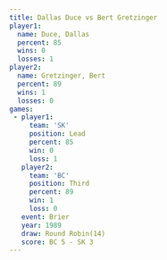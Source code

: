 ```yaml
---
title: Dallas Duce vs Bert Gretzinger
player1:                
  name: Duce, Dallas    
  percent: 85           
  wins: 0               
  losses: 1             
player2:                
  name: Gretzinger, Bert
  percent: 89           
  wins: 1               
  losses: 0             
games:
 - player1:        
     team: 'SK'    
     position: Lead
     percent: 85   
     win: 0        
     loss: 1       
   player2:         
     team: 'BC'     
     position: Third
     percent: 89    
     win: 1         
     loss: 0        
   event: Brier         
   year: 1989           
   draw: Round Robin(14)
   score: BC 5 - SK 3   
---
```

